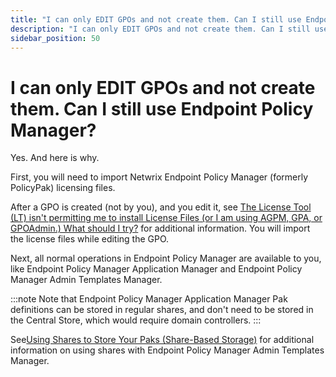 ```yaml
---
title: "I can only EDIT GPOs and not create them. Can I still use Endpoint Policy Manager?"
description: "I can only EDIT GPOs and not create them. Can I still use Endpoint Policy Manager?"
sidebar_position: 50
---
```


# I can only EDIT GPOs and not create them. Can I still use Endpoint Policy Manager?

Yes. And here is why.

First, you will need to import Netwrix Endpoint Policy Manager (formerly PolicyPak) licensing files.

After a GPO is created (not by you), and you edit it, see
[The License Tool (LT) isn't permitting me to install License Files (or I am using AGPM, GPA, or GPOAdmin.) What should I try?](/docs/endpointpolicymanager/licensing/knowledgebase/faqactivedirectory/wizard.md)
for additional information. You will import the license files while editing the GPO.

Next, all normal operations in Endpoint Policy Manager are available to you, like Endpoint Policy
Manager Application Manager and Endpoint Policy Manager Admin Templates Manager.

:::note
Note that Endpoint Policy Manager Application Manager Pak definitions can be stored in
regular shares, and don't need to be stored in the Central Store, which would require domain
controllers.
:::


See[Using Shares to Store Your Paks (Share-Based Storage)](/docs/endpointpolicymanager/knowledgebase/applicationmanager/videolearningcenter/centralstoresharing/shares.md)
for additional information on using shares with Endpoint Policy Manager Admin Templates Manager.
